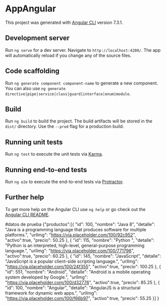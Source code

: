 # AppAngular

This project was generated with [Angular CLI](https://github.com/angular/angular-cli) version 7.3.1.

## Development server

Run `ng serve` for a dev server. Navigate to `http://localhost:4200/`. The app will automatically reload if you change any of the source files.

## Code scaffolding

Run `ng generate component component-name` to generate a new component. You can also use `ng generate directive|pipe|service|class|guard|interface|enum|module`.

## Build

Run `ng build` to build the project. The build artifacts will be stored in the `dist/` directory. Use the `--prod` flag for a production build.

## Running unit tests

Run `ng test` to execute the unit tests via [Karma](https://karma-runner.github.io).

## Running end-to-end tests

Run `ng e2e` to execute the end-to-end tests via [Protractor](http://www.protractortest.org/).

## Further help

To get more help on the Angular CLI use `ng help` or go check out the [Angular CLI README](https://github.com/angular/angular-cli/blob/master/README.md).

#datos de prueba
{"productos":[{
    "id": 100,
    "nombre": "Java 8",
    "detalle": "Java is a programming language that produces software for multiple platforms.",
    "urlImg": "https://via.placeholder.com/100/92c952",
	"activo":true,
    "precio": 50.25
  },
  {
    "id": 115,
    "nombre": "Python ",
    "detalle": "Python is an interpreted, high-level, general-purpose programming language.",
    "urlImg": "https://via.placeholder.com/100/771796",
	"activo":true,
    "precio": 60.25
  },
  {
    "id": 145,
    "nombre": "JavaScript",
    "detalle": "JavaScript is a popular client-side scripting language.",
    "urlImg": "https://via.placeholder.com/100/24f355",
    "activo":true,
    "precio": 100.25
  },
  {
    "id": 551,
    "nombre": "Android",
    "detalle": "Android is a mobile operating system developed by Google.",
    "urlImg": "https://via.placeholder.com/100/d32776",
    "activo":true,
    "precio": 85.25
  },
  {
    "id": 100,
    "nombre": "Angular",
    "detalle": "AngularJS is a structural framework for dynamic web apps.",
    "urlImg": "https://via.placeholder.com/100/f66b97",
	"activo":true,
    "precio": 55.25
  }]
}